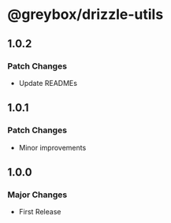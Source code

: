 # @greybox/drizzle-utils

## 1.0.2

### Patch Changes

- Update READMEs

## 1.0.1

### Patch Changes

- Minor improvements

## 1.0.0

### Major Changes

- First Release
